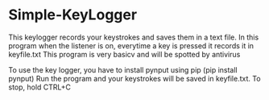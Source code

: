 # Simple-KeyLogger
This keylogger records your keystrokes and saves them in a text file. 
In this program when the listener is on, everytime a key is pressed it records it in keyfile.txt
This program is very basicv and will be spotted by antivirus

To use the key logger, you have to install pynput using pip (pip install pynput)
Run the program and your keystrokes will be saved in keyfile.txt. To stop, hold CTRL+C 
